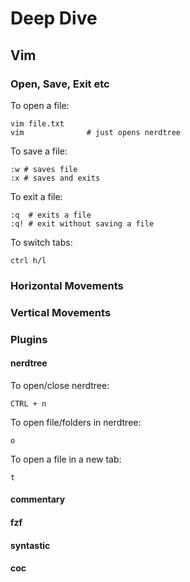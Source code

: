# Deep Dive


## Vim

### Open, Save, Exit etc
To open a file:
```
vim file.txt
vim              # just opens nerdtree
```

To save a file:
```
:w # saves file
:x # saves and exits
```

To exit a file:
```
:q  # exits a file
:q! # exit without saving a file
```

To switch tabs:
```
ctrl h/l
```

### Horizontal Movements

### Vertical Movements

### Plugins

#### nerdtree

To open/close nerdtree:
```
CTRL + n
```

To open file/folders in nerdtree:
```
o
```

To open a file in a new tab:
```
t
```


#### commentary
#### fzf
#### syntastic
#### coc 
